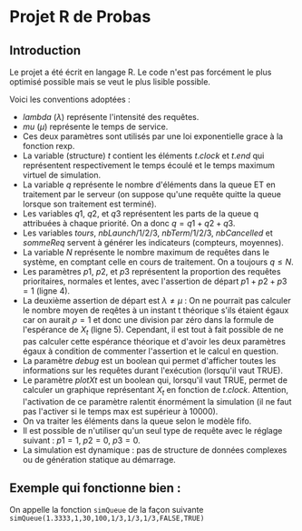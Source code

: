 # Projet R de Probas

## Introduction

Le projet a été écrit en langage R. Le code n'est pas forcément le plus optimisé possible mais se veut le plus lisible possible.

Voici les conventions adoptées :

- $lambda\ (\lambda)$ représente l'intensité des requêtes.
- $mu\ (\mu)$ représente le temps de service.
- Ces deux paramètres sont utilisés par une loi exponentielle grace à la fonction rexp.
- La variable (structure) $t$ contient les éléments $t.clock$ et $t.end$ qui représentent respectivement le temps écoulé et le temps maximum virtuel de simulation.
- La variable $q$ représente le nombre d'éléments dans la queue ET en traitement par le serveur (on suppose qu'une requête quitte la queue lorsque son traitement est terminé).
- Les variables $q1$, $q2$, et $q3$ représentent les parts de la queue q attribuées à chaque priorité. On a donc $q=q1+q2+q3$.
- Les variables $tours$, $nbLaunch/1/2/3$, $nbTerm/1/2/3$, $nbCancelled$ et $sommeReq$ servent à générer les indicateurs (compteurs, moyennes).
- La variable $N$ représente le nombre maximum de requêtes dans le système, en comptant celle en cours de traitement. On a toujours $q \leq N$.
- Les paramètres $p1$, $p2$, et $p3$ représentent la proportion des requêtes prioritaires, normales et lentes, avec l'assertion de départ $p1+p2+p3=1$ (ligne 4).
- La deuxième assertion de départ est $\lambda \neq \mu$ : On ne pourrait pas calculer le nombre moyen de reqêtes à un instant t théorique s'ils étaient égaux car on aurait $\rho = 1$ et donc une division par zéro dans la formule de l'espérance de $X_t$ (ligne 5). Cependant, il est tout à fait possible de ne pas calculer cette espérance théorique et d'avoir les deux paramètres égaux à condition de commenter l'assertion et le calcul en question.
- La paramètre $debug$ est un boolean qui permet d'afficher toutes les informations sur les requêtes durant l'exécution (lorsqu'il vaut TRUE).
- Le paramètre $plotXt$ est un boolean qui, lorsqu'il vaut TRUE, permet de calculer un graphique représentant $X_t$ en fonction de $t.clock$. Attention, l'activation de ce paramètre ralentit énormément la simulation (il ne faut pas l'activer si le temps max est supérieur à 10000).
- On va traiter les éléments dans la queue selon le modèle fifo.
- Il est possible de n'utiliser qu'un seul type de requête avec le réglage suivant : $p1=1,\ p2=0,\ p3=0$.
- La simulation est dynamique : pas de structure de données complexes ou de génération statique au démarrage.

## Exemple qui fonctionne bien :

On appelle la fonction `simQueue` de la façon suivante `simQueue(1.3333,1,30,100,1/3,1/3,1/3,FALSE,TRUE)`